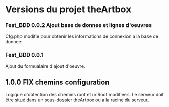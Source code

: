 # Versions du projet theArtbox

### Feat_BDD 0.0.2 Ajout base de donnee et lignes d'oeuvres

Cfg.php modifie pour obtenir les informations de connexion a la base de donnee.

### Feat_BDD 0.0.1

Ajout du formualaire d'ajout d'oeuvre.

## 1.0.0 FIX chemins configuration

Logique d'obtention des chemins root et urlRoot modifiees. Le serveur doit être situé dans un sous-dossier theArtbox ou a la racine du serveur.